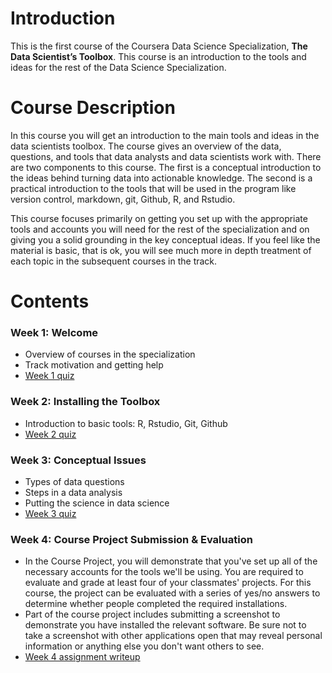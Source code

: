 # Introduction

This is the first course of the Coursera Data Science Specialization, **The Data Scientist’s Toolbox**. This course is an introduction to the tools and ideas for the rest of the Data Science Specialization.

# Course Description

In this course you will get an introduction to the main tools and ideas in the data scientists toolbox. The course gives an overview of the data, questions, and tools that data analysts and data scientists work with. There are two components to this course. The first is a conceptual introduction to the ideas behind turning data into actionable knowledge. The second is a practical introduction to the tools that will be used in the program like version control, markdown, git, Github, R, and Rstudio.

This course focuses primarily on getting you set up with the appropriate tools and accounts you will need for the rest of the specialization and on giving you a solid grounding in the key conceptual ideas. If you feel like the material is basic, that is ok, you will see much more in depth treatment of each topic in the subsequent courses in the track.

# Contents

### Week 1: Welcome
  - Overview of courses in the specialization
  - Track motivation and getting help
  - [Week 1 quiz](https://github.com/wamber-aww/coursera-data-science/blob/gh-pages/Course01_DataScientistsToolbox/W1Quiz.md) 
 
### Week 2: Installing the Toolbox
  - Introduction to basic tools: R, Rstudio, Git, Github
  - [Week 2 quiz](https://github.com/wamber-aww/coursera-data-science/blob/gh-pages/Course01_DataScientistsToolbox/W2Quiz.md)  

### Week 3: Conceptual Issues
  - Types of data questions
  - Steps in a data analysis
  - Putting the science in data science
  - [Week 3 quiz](https://github.com/wamber-aww/coursera-data-science/blob/gh-pages/Course01_DataScientistsToolbox/W3Quiz.md)  

### Week 4: Course Project Submission & Evaluation
  - In the Course Project, you will demonstrate that you've set up all of the necessary accounts for the tools we'll be using. You are required to evaluate and grade at least four of your classmates' projects. For this course, the project can be evaluated with a series of yes/no answers to determine whether people completed the required installations.
  - Part of the course project includes submitting a screenshot to demonstrate you have installed the relevant software. Be sure not to take a screenshot with other applications open that may reveal personal information or anything else you don't want others to see.
  - [Week 4 assignment writeup](https://github.com/wamber-aww/coursera-data-science/blob/gh-pages/Course01_DataScientistsToolbox/W4Hw.md)
